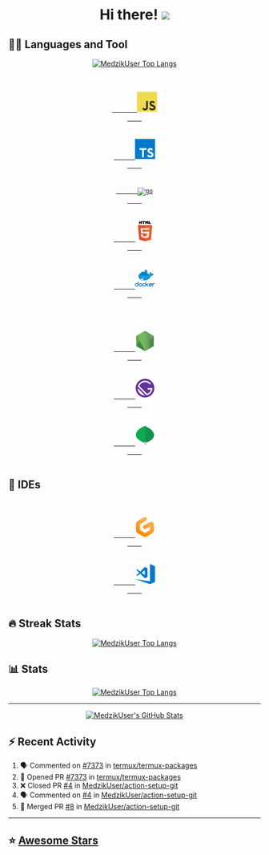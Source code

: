 <h1 align="center">
  Hi there!
  <img src="https://media.giphy.com/media/hvRJCLFzcasrR4ia7z/giphy.gif" width="28">
</h1>

## 👨‍💻 Languages and Tool

<p align="center">
  <a href="https://github.com/anuraghazra/github-readme-stats">
    <img alt="MedzikUser Top Langs" src="https://github-readme-stats.vercel.app/api/top-langs/?username=MedzikUser&theme=radical&count_private=true&layout=compact" />
  </a>
</p>

<p align="center">
  <code>
    <a href="https://developer.mozilla.org/en/JavaScript">
       <img src="https://raw.githubusercontent.com/github/explore/main/topics/javascript/javascript.png" alt="javascript" width="40" height="40" />
    </a>
  </code>
  <code>
    <a href="https://www.typescriptlang.org/">
      <img src="https://raw.githubusercontent.com/github/explore/main/topics/typescript/typescript.png" alt="typescript" width="40" height="40" />
    </a>
  </code>
  <code>
    <a href="https://golang.org/">
      <img src="https://golang.org/doc/gopher/favicon.svg" alt="go" width="40" height="40" />
    </a>
  </code>
  <code>
    <a href="https://developer.mozilla.org/en/HTML">
      <img src="https://raw.githubusercontent.com/github/explore/main/topics/html/html.png" alt="html" width="40" height="40" />
    </a>
  </code>
  <code>
    <a href="https://www.docker.com/">
      <img src="https://raw.githubusercontent.com/github/explore/main/topics/docker/docker.png" alt="docker" width="40" height="40" />
    </a>
  </code>
</p>

<p align="center">
  <code>
    <a href="https://nodejs.org/">
      <img src="https://raw.githubusercontent.com/github/explore/main/topics/nodejs/nodejs.png" alt="nodejs" width="40" height="40" />
    </a>
  </code>
  <code>
    <a href="https://www.gatsbyjs.com/">
      <img src="https://raw.githubusercontent.com/github/explore/main/topics/gatsby/gatsby.png" alt="gatsby" width="40" height="40" />
    </a>
  </code>
  <code>
    <a href="https://www.mongodb.com/">
      <img src="icons/mongodb/mongodb.svg" alt="mongodb" width="40" height="40" />
    </a>
  </code>
</p>

## 📝 IDEs

<p align="center">
  <code>
    <a href="https://www.gitpod.io/">
      <img src="https://raw.githubusercontent.com/github/explore/main/topics/gitpod/gitpod.png" alt="gitpod" width="40" height="40" />
    </a>
  </code>
  <code>
    <a href="https://code.visualstudio.com/">
      <img src="https://raw.githubusercontent.com/github/explore/main/topics/visual-studio-code/visual-studio-code.png" alt="vscode" width="40" height="40" />
    </a>
  </code>
</p>

## 🔥 Streak Stats

<p align="center">
  <a href="https://git.io/streak-stats">
    <img alt="MedzikUser Top Langs" src="https://github-readme-streak-stats.herokuapp.com/?user=MedzikUser&theme=dracula" />
  </a>
</p>

## 📊 Stats

<p align="center">
  <a href="https://github.com/ashutosh00710/github-readme-activity-graph">
    <img alt="MedzikUser Top Langs" src="https://activity-graph.herokuapp.com/graph?username=MedzikUser&bg_color=1F222E&color=F8D866&line=F85D7F&point=FFFFFF&hide_border=true" />
  </a>
</p>

---

<p align="center">
  <a href="https://github.com/anuraghazra/github-readme-stats">
    <img alt="MedzikUser's GitHub Stats" src="https://github-readme-stats.vercel.app/api?username=MedzikUser&show_icons=true&theme=radical&line_height=27&include_all_commits=true&count_private=true" />
  </a>
</p>

## ⚡ Recent Activity

<!--START_SECTION:activity-->
1. 🗣 Commented on [#7373](https://github.com/termux/termux-packages/issues/7373) in [termux/termux-packages](https://github.com/termux/termux-packages)
2. 💪 Opened PR [#7373](https://github.com/termux/termux-packages/pull/7373) in [termux/termux-packages](https://github.com/termux/termux-packages)
3. ❌ Closed PR [#4](https://github.com/MedzikUser/action-setup-git/pull/4) in [MedzikUser/action-setup-git](https://github.com/MedzikUser/action-setup-git)
4. 🗣 Commented on [#4](https://github.com/MedzikUser/action-setup-git/issues/4) in [MedzikUser/action-setup-git](https://github.com/MedzikUser/action-setup-git)
5. 🎉 Merged PR [#8](https://github.com/MedzikUser/action-setup-git/pull/8) in [MedzikUser/action-setup-git](https://github.com/MedzikUser/action-setup-git)
<!--END_SECTION:activity-->

---

## ⭐ [Awesome Stars](AWESOME-STARS.md)
